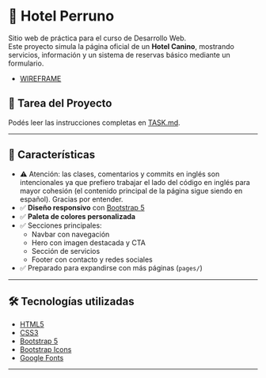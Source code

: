# 🐶 Hotel Perruno

Sitio web de práctica para el curso de Desarrollo Web.  
Este proyecto simula la página oficial de un **Hotel Canino**, mostrando servicios, información y un sistema de reservas básico mediante un formulario.

- [WIREFRAME](https://whimsical.com/wireframe-hotel-perritos-HX7Gw8BdViAGqVokQBX3et)

## 📌 Tarea del Proyecto

Podés leer las instrucciones completas en [TASK.md](./TASK.md).

---

## 📌 Características

- ⚠️ Atención: las clases, comentarios y commits en inglés son intencionales ya que prefiero trabajar el lado del código en inglés para mayor cohesión (el contenido principal de la página sigue siendo en español). Gracias por entender.
- ✅ **Diseño responsivo** con [Bootstrap 5](https://getbootstrap.com/)
- ✅ **Paleta de colores personalizada**
- ✅ Secciones principales:
  - Navbar con navegación
  - Hero con imagen destacada y CTA
  - Sección de servicios
  - Footer con contacto y redes sociales
- ✅ Preparado para expandirse con más páginas (`pages/`)

---

## 🛠️ Tecnologías utilizadas

- [HTML5](https://developer.mozilla.org/docs/Web/HTML)
- [CSS3](https://developer.mozilla.org/docs/Web/CSS)
- [Bootstrap 5](https://getbootstrap.com/)
- [Bootstrap Icons](https://icons.getbootstrap.com/)
- [Google Fonts](https://fonts.google.com/)

---

